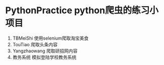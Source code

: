 # PythonPractice python爬虫的练习小项目
1. TBMeiShi    使用selenium爬取淘宝美食
2. TouTiao  爬取头条内容
3. Yangzhaowang  爬取研招网内容
4. 教务系统  模拟登陆学校教务系统


